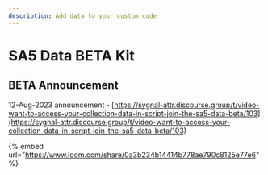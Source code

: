 ```yaml
---
description: Add data to your custom code
---
```


# SA5 Data BETA Kit

## BETA Announcement

12-Aug-2023 announcement - [https://sygnal-attr.discourse.group/t/video-want-to-access-your-collection-data-in-script-join-the-sa5-data-beta/103](https://sygnal-attr.discourse.group/t/video-want-to-access-your-collection-data-in-script-join-the-sa5-data-beta/103)

{% embed url="https://www.loom.com/share/0a3b234b14414b778ae790c8125e77e6" %}



